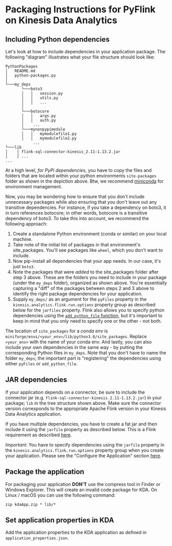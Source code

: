# Packaging Instructions for PyFlink on Kinesis Data Analytics

## Including Python dependencies

Let's look at how to include dependencies in your application package. The following "diagram" illustrates what your file structure should look like: 

```
PythonPackages
│   README.md
│   python-packages.py    
│
└───my_deps
       └───boto3
       │   │   session.py
       │   │   utils.py
       │   │   ...
       │   
       └───botocore
       │   │   args.py
       │   │   auth.py
       │    ...
       └───mynonpypimodule
       │   │   mymodulefile1.py
       │   │   mymodulefile2.py
            ...
└───lib
│    │ flink-sql-connector-kinesis_2.11-1.13.2.jar 
│    │ ...
...

```

At a high level, *for PyPi dependencies*, you have to copy the files and folders that are located within your python environments `site-packages` folder as shown in the depiction above. Btw, we recommend [miniconda](https://docs.conda.io/en/latest/miniconda.html) for environment management.

Now, you may be wondering how to ensure that you don't include unnecessary packages while also ensuring that you don't leave out any transitive dependencies. For instance, if you take a dependency on boto3, it in turn references botocore; in other words, botocore is a transitive dependency of boto3. To take this into account, we recommend the following approach:

1. Create a standalone Python environment (conda or similar) on your local machine.
2. Take note of the initial list of packages in that environment's site_packages. You'll see packages like `wheel`, which you don't want to include.
3. Now pip-install all dependencies that your app needs. In our case, it's just `boto3`.
4. Note the packages that were *added* to the site_packages folder after step 3 above. These are the folders you need to include in your package (under the `my_deps` folder), organized as shown above. You're essentially capturing a "diff" of the packages between steps 2 and 3 above to identify the right package dependencies for your application.
5. Supply `my_deps/` as an argument for the `pyFiles` property in the `kinesis.analytics.flink.run.options` property group as described below for the `jarfiles` property. Flink also allows you to specify python dependencies using the [`add_python_file` function](https://nightlies.apache.org/flink/flink-docs-master/docs/dev/python/dependency_management/#python-dependencies), but it's important to keep in mind that you only need to specify one or the other - not both.


The location of `site_packages` for a *conda env* is `miniforge/envs/<your_env>/lib/python3.8/site_packages`. Replace `<your_env>` with the name of your conda env. And lastly, you can also include your own dependencies in the same way - by putting the corresponding Python files in `my_deps`. Note that you don't have to name the folder `my_deps`; the important part is "registering" the dependencies using either `pyFiles` or `add_python_file`.


## JAR dependencies

If your application depends on a connector, be sure to include the connector jar (e.g. `flink-sql-connector-kinesis_2.11-1.13.2.jar`) in your package; `lib` in the tree structure shown above. Make sure the connector version corresponds to the appropriate Apache Flink version in your Kinesis Data Analytics application.

If you have multiple dependencies, you have to create a fat jar and then include it using the `jarfile` property as described below. This is a Flink requirement as described [here](https://nightlies.apache.org/flink/flink-docs-master/docs/dev/python/dependency_management/#jar-dependencies).

*Important*: You have to specify dependencies using the `jarfile` property in the `kinesis.analytics.flink.run.options` property group when you create your application. Please see the "Configure the Application" section [here](https://docs.aws.amazon.com/kinesisanalytics/latest/java/gs-python-createapp.html).

## Package the application

For packaging your application **DON'T** use the compress tool in Finder or Windows Explorer. 
This will create an invalid code package for KDA. On Linux / macOS you can use the following command:
```shell
zip kdaApp.zip * lib/*
```

## Set application properties in KDA

Add the application properties to the KDA application as defined in `application_properties.json`.
